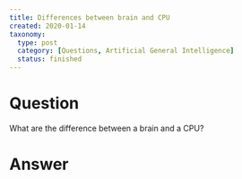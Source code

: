 ```yaml
---
title: Differences between brain and CPU
created: 2020-01-14
taxonomy:
  type: post
  category: [Questions, Artificial General Intelligence]
  status: finished
---
```


# Question
What are the difference between a brain and a CPU?

# Answer
